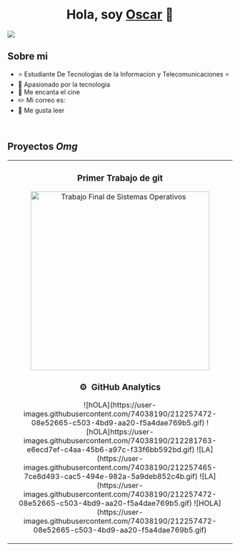 <div align="center">
<h1 align="center">Hola, soy <a href=>Oscar</a> 👋</h1>
</div>
<img src="https://4.bp.blogspot.com/_EZ16vWYvHHg/TUB1v7-WclI/AAAAAAAAWbU/jjuK67OOKKk/s1600/www.BancodeImagenesGratuitas.com-glen-etive.jpg">

## Sobre mi

- ⭐ Estudiante De Tecnologias de la Informacion y Telecomunicaciones ⭐ 
- 📲 Apasionado por la tecnologia
- 🎥 Me encanta el cine
- ✏️ Mi correo es: 
- 📗 Me gusta leer
<br>

## Proyectos *Omg*
<table>
<tr>
<td width="50%">
<h3 align="center">Primer Trabajo de git</h3>
<div align="center">
<a href="https://github.com/OscarIvan3/Proyecto-Finalt" target="_blank"><img src="https://www.protegeme.es/wp-content/uploads/2023/07/Un-recorrido-por-el-sistema-operativo-Linux.webp" width="400" alt="Trabajo Final de Sistemas Operativos"></a>
<p>

### ⚙️ &nbsp;GitHub Analytics

<p align="center">
![hOLA](https://user-images.githubusercontent.com/74038190/212257472-08e52665-c503-4bd9-aa20-f5a4dae769b5.gif)
![hOLA]https://user-images.githubusercontent.com/74038190/212281763-e6ecd7ef-c4aa-45b6-a97c-f33f6bb592bd.gif)
![LA](https://user-images.githubusercontent.com/74038190/212257465-7ce8d493-cac5-494e-982a-5a9deb852c4b.gif)
![LA](https://user-images.githubusercontent.com/74038190/212257472-08e52665-c503-4bd9-aa20-f5a4dae769b5.gif)
![HOLA](https://user-images.githubusercontent.com/74038190/212257472-08e52665-c503-4bd9-aa20-f5a4dae769b5.gif)
